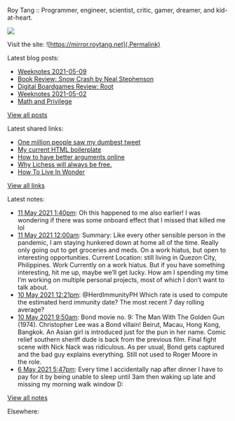 Roy Tang :: Programmer, engineer, scientist, critic, gamer, dreamer, and kid-at-heart.

![](https://roytang.net/img/profile.jpg)

Visit the site: ![https://mirror.roytang.net](.Permalink)

Latest blog posts:
    

- [Weeknotes 2021-05-09](https://mirror.roytang.net/2021/05/weeknotes-2021-05-09/)
- [Book Review: Snow Crash by Neal Stephenson](https://mirror.roytang.net/2021/05/book-review-snow-crash-by-neal-stephenson/)
- [Digital Boardgames Review: Root](https://mirror.roytang.net/2021/05/digital-boardgames-review-root/)
- [Weeknotes 2021-05-02](https://mirror.roytang.net/2021/05/weeknotes-2021-05-02/)
- [Math and Privilege](https://mirror.roytang.net/2021/04/math-and-privilege/)

[View all posts](https://mirror.roytang.net/blog)

Latest shared links:
    

- [One million people saw my dumbest tweet](https://mirror.roytang.net/2021/05/one-million-people-saw-my-dumbest-tweet/)
- [My current HTML boilerplate](https://mirror.roytang.net/2021/05/my-current-html-boilerplate/)
- [How to have better arguments online](https://mirror.roytang.net/2021/04/how-to-have-better-arguments-online/)
- [Why Lichess will always be free.](https://mirror.roytang.net/2021/04/why-lichess-will-always-be-free/)
- [How To Live In Wonder](https://mirror.roytang.net/2021/04/how-to-live-in-wonder/)

[View all links](https://mirror.roytang.net/links)

Latest notes:
    

- [11 May 2021 1:40pm](https://mirror.roytang.net/2021/05/gxq7jq3/): Oh this happened to me also earlier! I was wondering if there was some onboard effect that I missed that killed me lol
- [11 May 2021 12:00am](https://mirror.roytang.net/2021/05/current-status/): Summary:  Like every other sensible person in the pandemic, I am staying hunkered down at home all of the time. Really only going out to get groceries and meds. On a work hiatus, but open to interesting opportunities.  Current Location:  still living in Quezon City, Philippines.  Work  Currently on a work hiatus. But if you have something interesting, hit me up, maybe we&rsquo;ll get lucky.  How am I spending my time  I&rsquo;m working on multiple personal projects, most of which I don&rsquo;t want to talk about.
- [10 May 2021 12:21pm](https://mirror.roytang.net/2021/05/1391730047287922688/): @HerdImmunityPH Which rate is used to compute the estimated herd immunity date? The most recent 7 day rolling average?
- [10 May 2021 9:50am](https://mirror.roytang.net/2021/05/ba2999c2cc9d8803ad982d24e52035e6/): Bond movie no. 9: The Man With The Golden Gun (1974). Christopher Lee was a Bond villain! Beirut, Macau, Hong Kong, Bangkok. An Asian girl is introduced just for the pun in her name. Comic relief southern sheriff dude is back from the previous film. Final fight scene with Nick Nack was ridiculous. As per usual, Bond gets captured and the bad guy explains everything. Still not used to Roger Moore in the role.
- [6 May 2021 5:47pm](https://mirror.roytang.net/2021/05/1390362590501474304/): Every time I accidentally nap after dinner I have to pay for it by being unable to sleep until 3am then waking up late and missing my morning walk window D:

[View all notes](https://mirror.roytang.net/notes)

Elsewhere:
